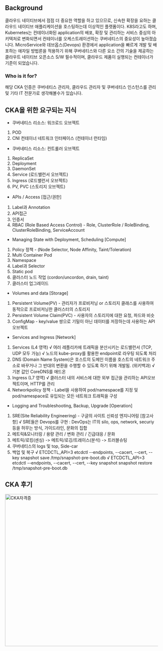 ## Background
클라우드 네이티브에서 점점 더 중요한 역할을 하고 있으므로, 신속한 확장을 요하는 클라우드 네이티브 애플리케이션을 호스팅하는데 이상적인 플랫폼이다.
K8S라고도 하며, Kubernetes는 컨테이너화된 application의 배포, 확장 및 관리하는 서비스 중심의 아키텍처로 변화되면서 컨테이너를 오케스트레이션하는 
쿠버네티스의 중요성이 높아졌습니다. MicroService와 데브옵스(Devops) 환경에서 application을 빠르게 개발 및 배포하는 애자일 방법론을 적용하기 위해
쿠버네티스와 다른 요소 간의 기술을 제공하는 클라우트 네이티브 오픈소스 S/W 필수적이며, 클라우드 제품이 실행되는 컨테이너가 기준이 되었습니다.

### Who is it for?
해당 CKA 인증은 쿠버네티스 관리자, 클라우드 관리자 및 쿠버네티스 인스턴스를 관리 및 기타 IT 전문가로 생각해볼수가 있습니다.

## CKA을 위한 요구되는 지식
- 쿠버네티스 리소스: 워크로드 오브젝트
1. POD
2. CNI 컨테이너 네트워크 인터페이스 (컨테이너 런타임)

- 쿠버네티스 리소스: 컨트롤러 오브젝트
1. ReplicaSet
2. Deployment
3. DaemonSet
4. Service (로드밸런서 오브젝트)
5. Ingress (로드밸런서 오브젝트)
6. PV, PVC (스토리지 오브젝트)

- APIs / Access [접근/권한]
1. Label과 Annotation
2. API접근
3. 인증서
4. RBAC (Role Based Access Control) - Role, ClusterRole / RoleBinding, ClusterRoleBinding, ServiceAccount

- Managing State with Deployment, Scheduling [Compute]
1. Policy 정책 - (Node Selector, Node Affinity, Taint/Toleration)
2. Multi Container Pod
3. Namespace
4. Label과 Selector
5. Static pod
6. 클러스터 노드 작업 (cordon/uncordon, drain, taint)
7. 클러스터 업그레이드

- Volumes and data [Storage]
1. Persistent Volume(PV) - 관리자가 프로비저닝 or 스토리지 클래스를 사용하여 동적으로 프로비저닝한 클러스터의 스토리지
2. Persistent Volume Claim(PVC) - 사용자의 스토리지에 대한 요청, 파드와 비슷
3. ConfigMap - key/value 쌍으로 기밀이 아닌 데이터를 저장하는데 사용하는 API 오브젝트

- Services and Ingress [Network]
1. Services (L4 영역)
  √ 여러 레플리카에 트래픽을 분산시키는 로드밸런서 (TCP, UDP 모두 가능)
  √ 노드의 kube-proxy를 활용한 endpoint로 라우팅 되도록 처리
2. DNS (Domain Name System)은 호스트의 도메인 이름을 호스트의 네트워크 주소로 바꾸거나 그 반대의 변환을 수행할 수 있도록 하기 위해 개발됨. (위키백과)
  √ 기본 값인 CoreDNS를 애드온
3. Ingress (L7 영역)
  √ 클러스터 내의 서비스에 대한 외부 접근을 관리하는 API오브젝트이며, HTTP를 관리
4. Networkpolicy 정책 - Label을 사용하여 pod/namespace를 지정 및 pod/namespace로 유입되는 모든 네트워크 트래픽을 구성

- Logging and Troubleshooting, Backup, Upgrade [Operation]
1. SRE(Site Reliability Engineering) - 구글의 사이트 신뢰성 엔지니어링 [참고사항]
  √ SRE들은 Devops를 구현 : DevOps는 IT의 silo, ops, network, securiy 등을 허무는 방식, 가이드라인, 문화의 집합
2. 메트릭&모니터링 / 용량 관리 / 변화 관리 / 긴급대응 / 문화
3. 메트릭/로킹(센싱) -> 메트릭/로깅/트레이스(분석) -> 트러블슈팅
4. 쿠버네티스의 logs 및 top, Side-car
5. 백업 및 복구
  √ ETCDCTL_API=3 etcdctl --endpoints, --cacert, --cert, --key snapshot save /tmp/snapshot-pre-boot.db
  √ ETCDCTL_API=3 etcdctl --endpoints, --cacert, --cert, --key snapshot snapshot restore /tmp/snapshot-pre-boot.db
  

## CKA 후기

<img src="https://github.com/Virusuki/kubernetes-k8s/blob/main/CKA/Namuk%20Kim-CKA.PNG" width="650px" height="500px" title="px(픽셀) 크기 설정" alt="CKA자격증"></img><br/>
